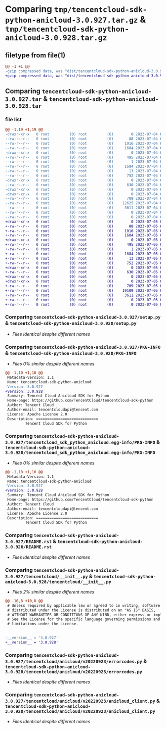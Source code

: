 # Comparing `tmp/tencentcloud-sdk-python-anicloud-3.0.927.tar.gz` & `tmp/tencentcloud-sdk-python-anicloud-3.0.928.tar.gz`

## filetype from file(1)

```diff
@@ -1 +1 @@
-gzip compressed data, was "dist/tencentcloud-sdk-python-anicloud-3.0.927.tar", last modified: Tue Jul  4 00:14:07 2023, max compression
+gzip compressed data, was "dist/tencentcloud-sdk-python-anicloud-3.0.928.tar", last modified: Wed Jul  5 00:17:52 2023, max compression
```

## Comparing `tencentcloud-sdk-python-anicloud-3.0.927.tar` & `tencentcloud-sdk-python-anicloud-3.0.928.tar`

### file list

```diff
@@ -1,19 +1,19 @@
-drwxr-xr-x   0 root         (0) root         (0)        0 2023-07-04 00:14:07.000000 tencentcloud-sdk-python-anicloud-3.0.927/
--rw-r--r--   0 root         (0) root         (0)       88 2023-07-04 00:14:07.000000 tencentcloud-sdk-python-anicloud-3.0.927/setup.cfg
--rw-r--r--   0 root         (0) root         (0)     1016 2023-07-04 00:14:07.000000 tencentcloud-sdk-python-anicloud-3.0.927/setup.py
--rw-r--r--   0 root         (0) root         (0)     1684 2023-07-04 00:14:07.000000 tencentcloud-sdk-python-anicloud-3.0.927/PKG-INFO
-drwxr-xr-x   0 root         (0) root         (0)        0 2023-07-04 00:14:07.000000 tencentcloud-sdk-python-anicloud-3.0.927/tencentcloud_sdk_python_anicloud.egg-info/
--rw-r--r--   0 root         (0) root         (0)      495 2023-07-04 00:14:07.000000 tencentcloud-sdk-python-anicloud-3.0.927/tencentcloud_sdk_python_anicloud.egg-info/SOURCES.txt
--rw-r--r--   0 root         (0) root         (0)        1 2023-07-04 00:14:07.000000 tencentcloud-sdk-python-anicloud-3.0.927/tencentcloud_sdk_python_anicloud.egg-info/dependency_links.txt
--rw-r--r--   0 root         (0) root         (0)     1684 2023-07-04 00:14:07.000000 tencentcloud-sdk-python-anicloud-3.0.927/tencentcloud_sdk_python_anicloud.egg-info/PKG-INFO
--rw-r--r--   0 root         (0) root         (0)       13 2023-07-04 00:14:07.000000 tencentcloud-sdk-python-anicloud-3.0.927/tencentcloud_sdk_python_anicloud.egg-info/top_level.txt
--rw-r--r--   0 root         (0) root         (0)      752 2023-07-04 00:14:07.000000 tencentcloud-sdk-python-anicloud-3.0.927/README.rst
-drwxr-xr-x   0 root         (0) root         (0)        0 2023-07-04 00:14:07.000000 tencentcloud-sdk-python-anicloud-3.0.927/tencentcloud/
--rw-r--r--   0 root         (0) root         (0)      630 2023-07-04 00:14:07.000000 tencentcloud-sdk-python-anicloud-3.0.927/tencentcloud/__init__.py
-drwxr-xr-x   0 root         (0) root         (0)        0 2023-07-04 00:14:07.000000 tencentcloud-sdk-python-anicloud-3.0.927/tencentcloud/anicloud/
-drwxr-xr-x   0 root         (0) root         (0)        0 2023-07-04 00:14:07.000000 tencentcloud-sdk-python-anicloud-3.0.927/tencentcloud/anicloud/v20220923/
--rw-r--r--   0 root         (0) root         (0)      709 2023-07-04 00:14:07.000000 tencentcloud-sdk-python-anicloud-3.0.927/tencentcloud/anicloud/v20220923/errorcodes.py
--rw-r--r--   0 root         (0) root         (0)    12625 2023-07-04 00:14:07.000000 tencentcloud-sdk-python-anicloud-3.0.927/tencentcloud/anicloud/v20220923/models.py
--rw-r--r--   0 root         (0) root         (0)     3611 2023-07-04 00:14:07.000000 tencentcloud-sdk-python-anicloud-3.0.927/tencentcloud/anicloud/v20220923/anicloud_client.py
--rw-r--r--   0 root         (0) root         (0)        0 2023-07-04 00:14:07.000000 tencentcloud-sdk-python-anicloud-3.0.927/tencentcloud/anicloud/v20220923/__init__.py
--rw-r--r--   0 root         (0) root         (0)        0 2023-07-04 00:14:07.000000 tencentcloud-sdk-python-anicloud-3.0.927/tencentcloud/anicloud/__init__.py
+drwxr-xr-x   0 root         (0) root         (0)        0 2023-07-05 00:17:52.000000 tencentcloud-sdk-python-anicloud-3.0.928/
+-rw-r--r--   0 root         (0) root         (0)       88 2023-07-05 00:17:52.000000 tencentcloud-sdk-python-anicloud-3.0.928/setup.cfg
+-rw-r--r--   0 root         (0) root         (0)     1016 2023-07-05 00:17:52.000000 tencentcloud-sdk-python-anicloud-3.0.928/setup.py
+-rw-r--r--   0 root         (0) root         (0)     1684 2023-07-05 00:17:52.000000 tencentcloud-sdk-python-anicloud-3.0.928/PKG-INFO
+drwxr-xr-x   0 root         (0) root         (0)        0 2023-07-05 00:17:52.000000 tencentcloud-sdk-python-anicloud-3.0.928/tencentcloud_sdk_python_anicloud.egg-info/
+-rw-r--r--   0 root         (0) root         (0)      495 2023-07-05 00:17:52.000000 tencentcloud-sdk-python-anicloud-3.0.928/tencentcloud_sdk_python_anicloud.egg-info/SOURCES.txt
+-rw-r--r--   0 root         (0) root         (0)        1 2023-07-05 00:17:52.000000 tencentcloud-sdk-python-anicloud-3.0.928/tencentcloud_sdk_python_anicloud.egg-info/dependency_links.txt
+-rw-r--r--   0 root         (0) root         (0)     1684 2023-07-05 00:17:52.000000 tencentcloud-sdk-python-anicloud-3.0.928/tencentcloud_sdk_python_anicloud.egg-info/PKG-INFO
+-rw-r--r--   0 root         (0) root         (0)       13 2023-07-05 00:17:52.000000 tencentcloud-sdk-python-anicloud-3.0.928/tencentcloud_sdk_python_anicloud.egg-info/top_level.txt
+-rw-r--r--   0 root         (0) root         (0)      752 2023-07-05 00:17:52.000000 tencentcloud-sdk-python-anicloud-3.0.928/README.rst
+drwxr-xr-x   0 root         (0) root         (0)        0 2023-07-05 00:17:52.000000 tencentcloud-sdk-python-anicloud-3.0.928/tencentcloud/
+-rw-r--r--   0 root         (0) root         (0)      630 2023-07-05 00:17:52.000000 tencentcloud-sdk-python-anicloud-3.0.928/tencentcloud/__init__.py
+drwxr-xr-x   0 root         (0) root         (0)        0 2023-07-05 00:17:52.000000 tencentcloud-sdk-python-anicloud-3.0.928/tencentcloud/anicloud/
+drwxr-xr-x   0 root         (0) root         (0)        0 2023-07-05 00:17:52.000000 tencentcloud-sdk-python-anicloud-3.0.928/tencentcloud/anicloud/v20220923/
+-rw-r--r--   0 root         (0) root         (0)      709 2023-07-05 00:17:52.000000 tencentcloud-sdk-python-anicloud-3.0.928/tencentcloud/anicloud/v20220923/errorcodes.py
+-rw-r--r--   0 root         (0) root         (0)    19109 2023-07-05 00:17:52.000000 tencentcloud-sdk-python-anicloud-3.0.928/tencentcloud/anicloud/v20220923/models.py
+-rw-r--r--   0 root         (0) root         (0)     3611 2023-07-05 00:17:52.000000 tencentcloud-sdk-python-anicloud-3.0.928/tencentcloud/anicloud/v20220923/anicloud_client.py
+-rw-r--r--   0 root         (0) root         (0)        0 2023-07-05 00:17:52.000000 tencentcloud-sdk-python-anicloud-3.0.928/tencentcloud/anicloud/v20220923/__init__.py
+-rw-r--r--   0 root         (0) root         (0)        0 2023-07-05 00:17:52.000000 tencentcloud-sdk-python-anicloud-3.0.928/tencentcloud/anicloud/__init__.py
```

### Comparing `tencentcloud-sdk-python-anicloud-3.0.927/setup.py` & `tencentcloud-sdk-python-anicloud-3.0.928/setup.py`

 * *Files identical despite different names*

### Comparing `tencentcloud-sdk-python-anicloud-3.0.927/PKG-INFO` & `tencentcloud-sdk-python-anicloud-3.0.928/PKG-INFO`

 * *Files 0% similar despite different names*

```diff
@@ -1,10 +1,10 @@
 Metadata-Version: 1.1
 Name: tencentcloud-sdk-python-anicloud
-Version: 3.0.927
+Version: 3.0.928
 Summary: Tencent Cloud Anicloud SDK for Python
 Home-page: https://github.com/TencentCloud/tencentcloud-sdk-python
 Author: Tencent Cloud
 Author-email: tencentcloudapi@tencent.com
 License: Apache License 2.0
 Description: ============================
         Tencent Cloud SDK for Python
```

### Comparing `tencentcloud-sdk-python-anicloud-3.0.927/tencentcloud_sdk_python_anicloud.egg-info/PKG-INFO` & `tencentcloud-sdk-python-anicloud-3.0.928/tencentcloud_sdk_python_anicloud.egg-info/PKG-INFO`

 * *Files 0% similar despite different names*

```diff
@@ -1,10 +1,10 @@
 Metadata-Version: 1.1
 Name: tencentcloud-sdk-python-anicloud
-Version: 3.0.927
+Version: 3.0.928
 Summary: Tencent Cloud Anicloud SDK for Python
 Home-page: https://github.com/TencentCloud/tencentcloud-sdk-python
 Author: Tencent Cloud
 Author-email: tencentcloudapi@tencent.com
 License: Apache License 2.0
 Description: ============================
         Tencent Cloud SDK for Python
```

### Comparing `tencentcloud-sdk-python-anicloud-3.0.927/README.rst` & `tencentcloud-sdk-python-anicloud-3.0.928/README.rst`

 * *Files identical despite different names*

### Comparing `tencentcloud-sdk-python-anicloud-3.0.927/tencentcloud/__init__.py` & `tencentcloud-sdk-python-anicloud-3.0.928/tencentcloud/__init__.py`

 * *Files 2% similar despite different names*

```diff
@@ -10,8 +10,8 @@
 # Unless required by applicable law or agreed to in writing, software
 # distributed under the License is distributed on an "AS IS" BASIS,
 # WITHOUT WARRANTIES OR CONDITIONS OF ANY KIND, either express or implied.
 # See the License for the specific language governing permissions and
 # limitations under the License.
 
 
-__version__ = '3.0.927'
+__version__ = '3.0.928'
```

### Comparing `tencentcloud-sdk-python-anicloud-3.0.927/tencentcloud/anicloud/v20220923/errorcodes.py` & `tencentcloud-sdk-python-anicloud-3.0.928/tencentcloud/anicloud/v20220923/errorcodes.py`

 * *Files identical despite different names*

### Comparing `tencentcloud-sdk-python-anicloud-3.0.927/tencentcloud/anicloud/v20220923/anicloud_client.py` & `tencentcloud-sdk-python-anicloud-3.0.928/tencentcloud/anicloud/v20220923/anicloud_client.py`

 * *Files identical despite different names*


